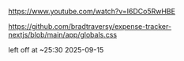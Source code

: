 https://www.youtube.com/watch?v=I6DCo5RwHBE

https://github.com/bradtraversy/expense-tracker-nextjs/blob/main/app/globals.css

left off at ~25:30 2025-09-15